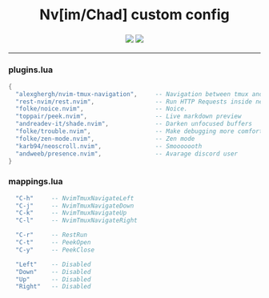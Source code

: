 <h1 align="center">Nv[im/Chad] custom config</h1>
<h3 align="center">
   <img src="https://raw.githubusercontent.com/yuukilla/nvchad-config/master/.github/img/prv.png" />
   <img src="https://raw.githubusercontent.com/yuukilla/nvchad-config/master/.github/img/prv1.png" />
</h3>
<hr>

### plugins.lua
```lua
{
  "alexghergh/nvim-tmux-navigation",     -- Navigation between tmux and neovim
  "rest-nvim/rest.nvim",                 -- Run HTTP Requests inside neovim
  "folke/noice.nvim",                    -- Noice.
  "toppair/peek.nvim",                   -- Live markdown preview
  "andreadev-it/shade.nvim",             -- Darken unfocused buffers
  "folke/trouble.nvim",                  -- Make debugging more comfortable
  "folke/zen-mode.nvim",                 -- Zen mode
  "karb94/neoscroll.nvim",               -- Smooooooth
  "andweeb/presence.nvim",               -- Avarage discord user
}
```

### mappings.lua
```lua
  "C-h"     -- NvimTmuxNavigateLeft
  "C-j"     -- NvimTmuxNavigateDown
  "C-k"     -- NvimTmuxNavigateUp
  "C-l"     -- NvimTmuxNavigateRight

  "C-r"     -- RestRun
  "C-t"     -- PeekOpen
  "C-y"     -- PeekClose

  "Left"    -- Disabled
  "Down"    -- Disabled
  "Up"      -- Disabled
  "Right"   -- Disabled
```
